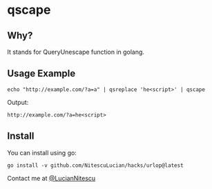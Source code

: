 
# qscape

## Why? 

It stands for QueryUnescape function in golang.

## Usage Example

```
echo "http://example.com/?a=a" | qsreplace 'he<script>' | qscape 
```

Output:

```
http://example.com/?a=he<script>
```

## Install

You can install using go:

```
go install -v github.com/NitescuLucian/hacks/urlop@latest
```

Contact me at [@LucianNitescu](https://twitter.com/LucianNitescu)
